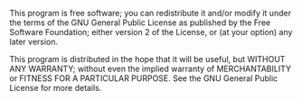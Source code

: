 This program is free software; you can redistribute it and/or modify it under the terms of 
the GNU General Public License as published by the Free Software Foundation; either version 2 
of the License, or (at your option) any later version.

This program is distributed in the hope that it will be useful, 
but WITHOUT ANY WARRANTY; without even the implied warranty of MERCHANTABILITY or 
FITNESS FOR A PARTICULAR PURPOSE.  See the GNU General Public License for more details. 
